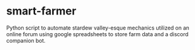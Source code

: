 # smart-farmer
Python script to automate stardew valley-esque mechanics utilized on an online forum using google spreadsheets to store farm data and a discord companion bot.
